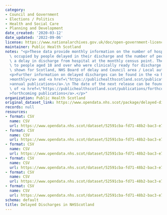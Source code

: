 ```yaml
---
category:
- Council and Government
- Elections / Politics
- Health and Social Care
- Planning and Development
date_created: '2020-03-12'
date_updated: '2022-09-06'
license: https://www.nationalarchives.gov.uk/doc/open-government-licence/version/3/
maintainer: Public Health Scotland
notes: "<p>These data provide monthly information on the number of hospital bed days\
  \ occupied by people delayed in their discharge and the number of people experiencing\
  \ a delay in discharge from hospital at the monthly census point. The data relate\
  \ to people aged 18 and over who were clinically ready for discharge. Figures are\
  \ shown for Scotland, NHS Board of delay and Council area / Local authority of residence.</p>\n\
  <p>Further information on delayed discharges can be found in the <a href=\"https://publichealthscotland.scot/publications/delayed-discharges-in-nhsscotland-monthly/\"\
  >monthly</a> and <a href=\"https://publichealthscotland.scot/publications/delayed-discharges-in-nhsscotland-annual/\"\
  >annual publications</a>.\n The date of the next release can be found on our list\
  \ of <a href=\"https://publichealthscotland.scot/publications/forthcoming-publications/\"\
  >forthcoming publications</a>.</p>"
organization: Public Health Scotland
original_dataset_link: https://www.opendata.nhs.scot/package/delayed-discharges-in-nhsscotland
records: null
resources:
- format: CSV
  name: CSV
  url: https://www.opendata.nhs.scot/dataset/52591cba-fd71-48b2-bac3-e71ac108dfee/resource/fd354e4b-6211-48ba-8e4f-8356a5ed4215/download/2022-07_delayed-discharge-beddays-health-board.csv
- format: CSV
  name: CSV
  url: https://www.opendata.nhs.scot/dataset/52591cba-fd71-48b2-bac3-e71ac108dfee/resource/513d2d71-cf73-458e-8b44-4fa9bccbf50a/download/2022-07_delayed-discharge-beddays-council-area.csv
- format: CSV
  name: CSV
  url: https://www.opendata.nhs.scot/dataset/52591cba-fd71-48b2-bac3-e71ac108dfee/resource/49ca8a39-7f01-4e2b-acd6-205bc9827852/download/2022-07_delayed-discharge-census-health-board.csv
- format: CSV
  name: CSV
  url: https://www.opendata.nhs.scot/dataset/52591cba-fd71-48b2-bac3-e71ac108dfee/resource/0924cb38-25e6-431f-b144-7e30ab4a1a0b/download/2022-07_delayed-discharge-census-council-area.csv
- format: CSV
  name: CSV
  url: https://www.opendata.nhs.scot/dataset/52591cba-fd71-48b2-bac3-e71ac108dfee/resource/b7276489-6c88-455c-8429-033317f44914/download/2016-06_delayed-discharge-beddays-health-board.csv
- format: CSV
  name: CSV
  url: https://www.opendata.nhs.scot/dataset/52591cba-fd71-48b2-bac3-e71ac108dfee/resource/2a07d2e2-fa0b-4bf7-8a49-36db4ca5f35e/download/2016-06_delayed-discharge-beddays-council-area.csv
schema: default
title: Delayed Discharges in NHSScotland
---
```

